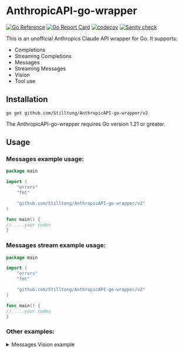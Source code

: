 # AnthropicAPI-go-wrapper

[![Go Reference](https://pkg.go.dev/badge/github.com/Stilltong/AnthropicAPI-go-wrapper/v2.svg)](https://pkg.go.dev/github.com/Stilltong/AnthropicAPI-go-wrapper/v2)
[![Go Report Card](https://goreportcard.com/badge/github.com/Stilltong/AnthropicAPI-go-wrapper/v2)](https://goreportcard.com/report/github.com/Stilltong/AnthropicAPI-go-wrapper/v2)
[![codecov](https://codecov.io/gh/Stilltong/AnthropicAPI-go-wrapper/graph/badge.svg?token=O6JSAOZORX)](https://codecov.io/gh/Stilltong/AnthropicAPI-go-wrapper)
[![Sanity check](https://github.com/Stilltong/AnthropicAPI-go-wrapper/actions/workflows/pr.yml/badge.svg)](https://github.com/Stilltong/AnthropicAPI-go-wrapper/actions/workflows/pr.yml)

This is an unofficial Anthropics Claude API wrapper for Go. It supports:

- Completions
- Streaming Completions
- Messages
- Streaming Messages
- Vision
- Tool use

## Installation

```
go get github.com/Stilltong/AnthropicAPI-go-wrapper/v2
```

The AnthropicAPI-go-wrapper requires Go version 1.21 or greater.

## Usage

### Messages example usage:

```go
package main

import (
	"errors"
	"fmt"

	"github.com/Stilltong/AnthropicAPI-go-wrapper/v2"
)

func main() {	
//.....your codes
}
```

### Messages stream example usage:

```go
package main

import (
	"errors"
	"fmt"

	"github.com/Stilltong/AnthropicAPI-go-wrapper/v2"
)

func main() {
//.....your codes
}
```

### Other examples:

<details>
<summary>Messages Vision example</summary>

```go
package main

import (
	"errors"
	"fmt"

	"github.com/Stilltong/AnthropicAPI-go-wr
